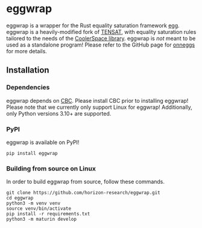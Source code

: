 # eggwrap
eggwrap is a wrapper for the Rust equality saturation framework [egg](https://dl.acm.org/doi/10.1145/3434304).
eggwrap is a heavily-modified fork of [TENSAT](https://github.com/uwplse/tensat), with equality saturation rules tailored to the needs of the [CoolerSpace library](https://github.com/horizon-research/CoolerSpace).
eggwrap is _not_ meant to be used as a standalone program!
Please refer to the GitHub page for [onneggs](https://github.com/horizon-research/onneggs) for more details.

## Installation

### Dependencies
eggwrap depends on [CBC](https://github.com/coin-or/Cbc).
Please install CBC prior to installing eggwrap!
Please note that we currently only support Linux for eggwrap!
Additionally, only Python versions 3.10+ are supported.

### PyPI
eggwrap is available on PyPI!

```
pip install eggwrap
```

### Building from source on Linux
In order to build eggwrap from source, follow these commands.

```
git clone https://github.com/horizon-research/eggwrap.git
cd eggwrap
python3 -m venv venv
source venv/bin/activate
pip install -r requirements.txt
python3 -m maturin develop
```
